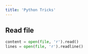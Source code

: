 ```yaml
---
title: 'Python Tricks'
---
```


## Read file
```python
content = open(file, 'r').read()
lines = open(file, 'r').readline()
```